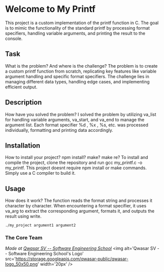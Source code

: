 # Welcome to My Printf
This project is a custom implementation of the printf function in C. The goal is to mimic the functionality of the
standard printf by processing format specifiers, handling variable arguments, and printing the result to the console.

## Task
What is the problem? And where is the challenge?
The problem is to create a custom printf function from scratch, replicating key features like variable argument
handling and specific format specifiers. The challenge lies in managing different data types, handling edge cases,
and implementing efficient output.

## Description
How have you solved the problem?
I solved the problem by utilizing va_list for handling variable arguments, va_start, and va_end to manage the
argument list. Each format specifier %d , %x , %s, etc. was processed individually, formatting and printing data
accordingly.

## Installation
How to install your project? npm install? make? make re?
To install and compile the project, clone the repository and run gcc my_printf.c -o my_printf. This project doesnt
require npm install or make commands. Simply use a C compiler to build it.

## Usage
How does it work?
The function reads the format string and processes it character by character. When encountering a format specifier,
it uses va_arg to extract the corresponding argument, formats it, and outputs the result using write.

```
./my_project argument1 argument2
```

### The Core Team


<span><i>Made at <a href='https://qwasar.io'>Qwasar SV -- Software Engineering School</a></i></span>
<span><img alt='Qwasar SV -- Software Engineering School's Logo' src='https://storage.googleapis.com/qwasar-public/qwasar-logo_50x50.png' width='20px' /></span>
